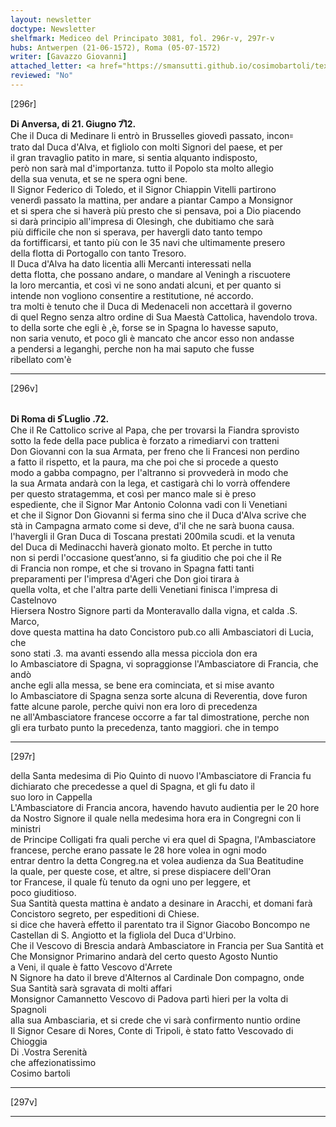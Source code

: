 ```yaml
---
layout: newsletter
doctype: Newsletter
shelfmark: Mediceo del Principato 3081, fol. 296r-v, 297r-v
hubs: Antwerpen (21-06-1572), Roma (05-07-1572)
writer: [Gavazzo Giovanni]
attached_letter: <a href="https://smansutti.github.io/cosimobartoli/texts/2981_039/">2981_039</a>
reviewed: "No"
---
```


[296r]  
  
  
<strong>Di Anversa, di 21. Giugno 7̅12.</strong>  
Che il Duca di Medinare li entrò in Brusselles giovedì passato, incon꞊  
trato dal Duca d'Alva, et figliolo con molti Signori del paese, et per  
il gran travaglio patito in mare, si sentia alquanto indisposto,  
però non sarà mal d'importanza. tutto il Popolo sta molto allegio  
della sua venuta, et se ne spera ogni bene.  
Il Signor Federico di Toledo, et il Signor Chiappin Vitelli partirono  
venerdì passato la mattina, per andare a piantar Campo a Monsignor  
et si spera che si haverà più presto che si pensava, poi a Dio piacendo  
si darà principio all'impresa di Olesingh, che dubitiamo che sarà  
più difficile che non si sperava, per havergli dato tanto tempo  
da fortifficarsi, et tanto più con le 35 navi che ultimamente presero  
della flotta di Portogallo con tanto Tresoro.  
Il Duca d'Alva ha dato licentia alli Mercanti interessati nella  
detta flotta, che possano andare, o mandare al Veningh a riscuotere  
la loro mercantia, et così vi ne sono andati alcuni, et per quanto si  
intende non vogliono consentire a restitutione, né accordo.  
tra molti è tenuto che il Duca di Medenaceli non accettarà il governo  
di quel Regno senza altro ordine di Sua Maestà Cattolica, havendolo trova.  
to della sorte che egli è ,è, forse se in Spagna lo havesse saputo,  
non saria venuto, et poco gli è mancato che ancor esso non andasse  
a pendersi a leganghi, perche non ha mai saputo che fusse  
ribellato com'è  
  
---  

[296v]  
  
  
<br/><strong>Di Roma di 5̅ Luglio .72.</strong>  
Che il Re Cattolico scrive al Papa, che per trovarsi la Fiandra sprovisto  
sotto la fede della pace publica è forzato a rimediarvi con tratteni  
Don Giovanni con la sua Armata, per freno che li Francesi non perdino  
a fatto il rispetto, et la paura, ma che poi che si procede a questo  
modo a gabba compagno, per l'altranno si provvederà in modo che  
la sua Armata andarà con la lega, et castigarà chi lo vorrà offendere  
per questo stratagemma, et così per manco male si è preso  
espediente, che il Signor Mar Antonio Colonna vadi con li Venetiani  
et che il Signor Don Giovanni si ferma sino che il Duca d'Alva scrive che  
stà in Campagna armato come si deve, d'il che ne sarà buona causa.  
l'havergli il Gran Duca di Toscana prestati 200mila scudi. et la venuta  
del Duca di Medinacchi haverà gionato molto. Et perche in tutto  
non si perdi l'occasione quest’anno, si fa giuditio che poi che il Re  
di Francia non rompe, et che si trovano in Spagna fatti tanti  
preparamenti per l'impresa d'Ageri che Don gioi tirara à  
quella volta, et che l'altra parte delli Venetiani finisca l'impresa di Castelnovo  
Hiersera Nostro Signore parti da Monteravallo dalla vigna, et calda .S. Marco,  
dove questa mattina ha dato Concistoro pub.co alli Ambasciatori di Lucia, che  
sono stati .3. ma avanti essendo alla messa picciola don era  
lo Ambasciatore di Spagna, vi sopraggionse l'Ambasciatore di Francia, che andò  
anche egli alla messa, se bene era cominciata, et si mise avanto  
lo Ambasciatore di Spagna senza sorte alcuna di Reverentia, dove furon  
fatte alcune parole, perche quivi non era loro di precedenza  
ne all'Ambasciatore francese occorre a far tal dimostratione, perche non  
gli era turbato punto la precedenza, tanto maggiori. che in tempo  
  
---  

[297r]  
  
  
della Santa medesima di Pio Quinto di nuovo l'Ambasciatore di Francia fu  
dichiarato che precedesse a quel di Spagna, et gli fu dato il  
suo loro in Cappella  
L'Ambasciatore di Francia ancora, havendo havuto audientia per le 20 hore  
da Nostro Signore il quale nella medesima hora era in Congregni con li ministri  
de Principe Colligati fra quali perche vi era quel di Spagna, l'Ambasciatore  
francese, perche erano passate le 28 hore volea in ogni modo  
entrar dentro la detta Congreg.na et volea audienza da Sua Beatitudine  
la quale, per queste cose, et altre, si prese dispiacere dell'Oran  
tor Francese, il quale fù tenuto da ogni uno per leggere, et  
poco giuditioso.  
Sua Santità questa mattina è andato a desinare in Aracchi, et domani farà  
Concistoro segreto, per espeditioni di Chiese.  
si dice che haverà effetto il parentato tra il Signor Giacobo Boncompo ne  
Castellan di S. Angiotto et la figliola del Duca d'Urbino.  
Che il Vescovo di Brescia andarà Ambasciatore in Francia per Sua Santità et  
Che Monsignor Primarino andarà del certo questo Agosto Nuntio  
a Veni, il quale è fatto Vescovo d'Arrete  
N Signore ha dato il breve d'Alternos al Cardinale Don compagno, onde  
Sua Santità sarà sgravata di molti affari  
Monsignor Camannetto Vescovo di Padova partì hieri per la volta di Spagnoli  
alla sua Ambasciaria, et si crede che vi sarà confirmento nuntio ordine  
Il Signor Cesare di Nores, Conte di Tripoli, è stato fatto Vescovado di Chioggia  
Di .Vostra Serenità  
che affezionatissimo  
Cosimo bartoli  
  
---  

[297v]  
  
  
  
---  

